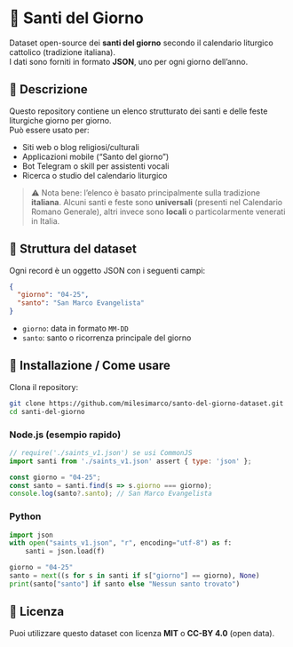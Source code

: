 # 📅 Santi del Giorno

Dataset open-source dei **santi del giorno** secondo il calendario liturgico cattolico (tradizione italiana).  
I dati sono forniti in formato **JSON**, uno per ogni giorno dell’anno.

## 📖 Descrizione

Questo repository contiene un elenco strutturato dei santi e delle feste liturgiche giorno per giorno.  
Può essere usato per:

- Siti web o blog religiosi/culturali  
- Applicazioni mobile (“Santo del giorno”)  
- Bot Telegram o skill per assistenti vocali  
- Ricerca o studio del calendario liturgico  

> ⚠️ Nota bene: l’elenco è basato principalmente sulla tradizione **italiana**. Alcuni santi e feste sono **universali** (presenti nel Calendario Romano Generale), altri invece sono **locali** o particolarmente venerati in Italia.

## 📂 Struttura del dataset

Ogni record è un oggetto JSON con i seguenti campi:

```json
{
  "giorno": "04-25",
  "santo": "San Marco Evangelista"
}
```

- `giorno`: data in formato `MM-DD`  
- `santo`: santo o ricorrenza principale del giorno  

## 🚀 Installazione / Come usare

Clona il repository:

```bash
git clone https://github.com/milesimarco/santo-del-giorno-dataset.git
cd santi-del-giorno
```

### Node.js (esempio rapido)
```js
// require('./saints_v1.json') se usi CommonJS
import santi from './saints_v1.json' assert { type: 'json' };

const giorno = "04-25";
const santo = santi.find(s => s.giorno === giorno);
console.log(santo?.santo); // San Marco Evangelista
```

### Python
```python
import json
with open("saints_v1.json", "r", encoding="utf-8") as f:
    santi = json.load(f)

giorno = "04-25"
santo = next((s for s in santi if s["giorno"] == giorno), None)
print(santo["santo"] if santo else "Nessun santo trovato")
```

## 📜 Licenza

Puoi utilizzare questo dataset con licenza **MIT** o **CC-BY 4.0** (open data).
